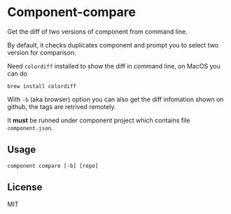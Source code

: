 # Component-compare

Get the diff of two versions of component from command line.

By default, it checks duplicates component and prompt you to select two version for comparison.

Need `colordiff` installed to show the diff in command line, on MacOS you can do

    brew install colordiff

With `-b` (aka browser) option you can also get the diff infomation shown on github, the tags are retrived remotely.

It **must** be runned under component project which contains file `component.json`.

## Usage

    component compare [-b] [repo]

## License

MIT
